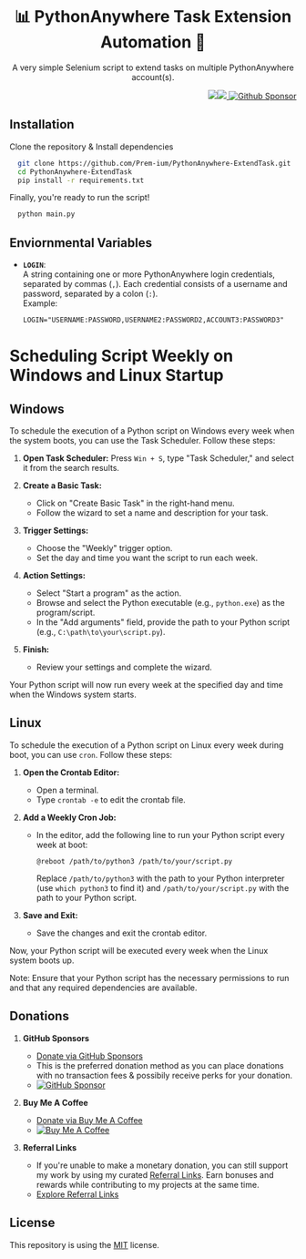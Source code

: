 <h1 align="center">📊 PythonAnywhere Task Extension Automation 🤖 </h1>

<p align="center">A very simple Selenium script to extend tasks on multiple PythonAnywhere account(s).</p>

<p align="right"> 
        <img src="https://img.shields.io/badge/python-3670A0?style=for-the-badge&logo=python&logoColor=ffdd54"/><img src="https://img.shields.io/badge/-selenium-%43B02A?style=for-the-badge&logo=selenium&logoColor=white"/><a href="https://github.com/sponsors/Prem-ium" target="_blank">
        <img src="https://img.shields.io/badge/sponsor-30363D?style=for-the-badge&logo=GitHub-Sponsors&logoColor=#EA4AA" alt="Github Sponsor"/></a>
</p>

## Installation
Clone the repository & Install dependencies
```bash
  git clone https://github.com/Prem-ium/PythonAnywhere-ExtendTask.git
  cd PythonAnywhere-ExtendTask
  pip install -r requirements.txt
```
Finally, you're ready to run the script!
```bash
  python main.py
```
## Enviornmental Variables

- **`LOGIN`**:  
  A string containing one or more PythonAnywhere login credentials, separated by commas (`,`). Each credential consists of a username and password, separated by a colon (`:`).  
  Example:  
  ```plaintext
  LOGIN="USERNAME:PASSWORD,USERNAME2:PASSWORD2,ACCOUNT3:PASSWORD3"
  ```


# Scheduling Script Weekly on Windows and Linux Startup
## Windows

To schedule the execution of a Python script on Windows every week when the system boots, you can use the Task Scheduler. Follow these steps:

1. **Open Task Scheduler:** Press `Win + S`, type "Task Scheduler," and select it from the search results.

2. **Create a Basic Task:**
   - Click on "Create Basic Task" in the right-hand menu.
   - Follow the wizard to set a name and description for your task.

3. **Trigger Settings:**
   - Choose the "Weekly" trigger option.
   - Set the day and time you want the script to run each week.

4. **Action Settings:**
   - Select "Start a program" as the action.
   - Browse and select the Python executable (e.g., `python.exe`) as the program/script.
   - In the "Add arguments" field, provide the path to your Python script (e.g., `C:\path\to\your\script.py`).

5. **Finish:**
   - Review your settings and complete the wizard.

Your Python script will now run every week at the specified day and time when the Windows system starts.

## Linux

To schedule the execution of a Python script on Linux every week during boot, you can use `cron`. Follow these steps:

1. **Open the Crontab Editor:**
   - Open a terminal.
   - Type `crontab -e` to edit the crontab file.

2. **Add a Weekly Cron Job:**
   - In the editor, add the following line to run your Python script every week at boot:
     ```
     @reboot /path/to/python3 /path/to/your/script.py
     ```
     Replace `/path/to/python3` with the path to your Python interpreter (use `which python3` to find it) and `/path/to/your/script.py` with the path to your Python script.

3. **Save and Exit:**
   - Save the changes and exit the crontab editor.

Now, your Python script will be executed every week when the Linux system boots up.

Note: Ensure that your Python script has the necessary permissions to run and that any required dependencies are available.

## Donations
1. **GitHub Sponsors**
   - [Donate via GitHub Sponsors](https://github.com/sponsors/Prem-ium)
   - This is the preferred donation method as you can place donations with no transaction fees & possibily receive perks for your donation.
   - [![GitHub Sponsor](https://img.shields.io/badge/sponsor-30363D?style=for-the-badge&logo=GitHub-Sponsors&logoColor=#EA4AAA)](https://github.com/sponsors/Prem-ium)

2. **Buy Me A Coffee**
   - [Donate via Buy Me A Coffee](https://www.buymeacoffee.com/prem.ium)
   - [![Buy Me A Coffee](https://img.shields.io/badge/Buy%20Me%20a%20Coffee-ffdd00?style=for-the-badge&logo=buy-me-a-coffee&logoColor=black)](https://www.buymeacoffee.com/prem.ium)

3. **Referral Links**  
   - If you're unable to make a monetary donation, you can still support my work by using my curated [Referral Links](https://github.com/Prem-ium/Referral-Link-Me/blob/main/README.md). Earn bonuses and rewards while contributing to my projects at the same time.  
   - [Explore Referral Links](https://github.com/Prem-ium/Referral-Link-Me/blob/main/README.md)  

## License
This repository is using the [MIT](https://choosealicense.com/licenses/mit/) license.